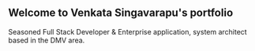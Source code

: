 ## Welcome to Venkata Singavarapu's portfolio

Seasoned Full Stack Developer & Enterprise application, system architect based in the DMV area.

